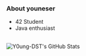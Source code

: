 ### About youneser

- 42 Student
- Java enthusiast
<br> 
</a>
<img align="left" alt="Y0ung-DST's GitHub Stats" src="https://github-readme-stats.vercel.app/api?username=youneser&show_icons=true&theme=chartreuse-dark" />

<br><br>

